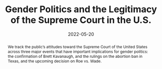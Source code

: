 ---
title: "Gender Politics and the Legitimacy of the Supreme Court in the U.S."
date: 2022-05-20
authors: ["Jin Woo Kim", "María Celeste Wagner"]
publication_types: ["3"]
abstract: "We track the public’s attitudes toward the Supreme Court of the United States across three major events that have important implications for gender politics: the confirmation of Brett Kavanaugh, and the rulings on the abortion ban in Texas, and the upcoming decision on Roe vs. Wade."
featured: true
image:
  preview_only: true
publication: "Work in Progress"
---